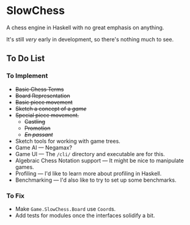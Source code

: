 SlowChess
=========

A chess engine in Haskell with no great emphasis on anything.

It's still *very* early in development, so there's nothing much to see.

To Do List
----------

### To Implement

* ~~Basic Chess Terms~~
* ~~Board Representation~~
* ~~Basic piece movement~~
* ~~Sketch a concept of a *game*~~
* ~~Special piece movement.~~
    * ~~Castling~~
    * ~~Promotion~~
    * ~~*En passant*~~
* Sketch tools for working with game trees.
* Game AI — Negamax?
* Game UI — The `/cli/` directory and executable are for this.
* Algebraic Chess Notation support — It might be nice to manipulate games.
* Profiling — I'd like to learn more about profiling in Haskell.
* Benchmarking — I'd also like to try to set up some benchmarks.

### To Fix

* Make `Game.SlowChess.Board` use `Coord`s.
* Add tests for modules once the interfaces solidify a bit.
